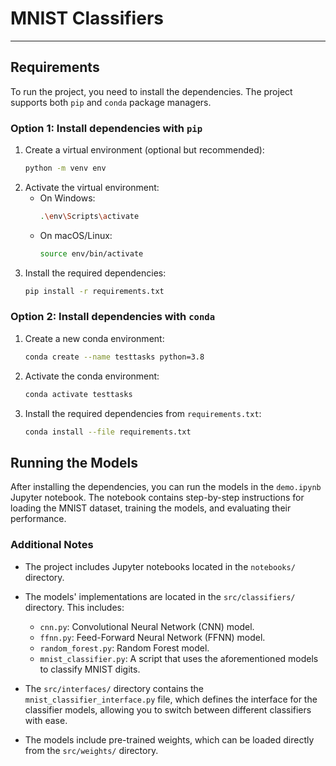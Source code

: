 # MNIST Classifiers
---


## Requirements

To run the project, you need to install the dependencies. The project supports both `pip` and `conda` package managers. 

### Option 1: Install dependencies with `pip`

1. Create a virtual environment (optional but recommended):
    ```bash
    python -m venv env
    ```
2. Activate the virtual environment:
    - On Windows:
      ```bash
      .\env\Scripts\activate
      ```
    - On macOS/Linux:
      ```bash
      source env/bin/activate
      ```
3. Install the required dependencies:
    ```bash
    pip install -r requirements.txt
    ```

### Option 2: Install dependencies with `conda`

1. Create a new conda environment:
    ```bash
    conda create --name testtasks python=3.8
    ```
2. Activate the conda environment:
    ```bash
    conda activate testtasks
    ```
3. Install the required dependencies from `requirements.txt`:
    ```bash
    conda install --file requirements.txt
    ```


## Running the Models

After installing the dependencies, you can run the models in the `demo.ipynb` Jupyter notebook. The notebook contains step-by-step instructions for loading the MNIST dataset, training the models, and evaluating their performance.


### Additional Notes

- The project includes Jupyter notebooks located in the `notebooks/` directory.

- The models' implementations are located in the `src/classifiers/` directory. This includes:
  - `cnn.py`: Convolutional Neural Network (CNN) model.
  - `ffnn.py`: Feed-Forward Neural Network (FFNN) model.
  - `random_forest.py`: Random Forest model.
  - `mnist_classifier.py`: A script that uses the aforementioned models to classify MNIST digits.

- The `src/interfaces/` directory contains the `mnist_classifier_interface.py` file, which defines the interface for the classifier models, allowing you to switch between different classifiers with ease.

- The models include pre-trained weights, which can be loaded directly from the `src/weights/` directory.

